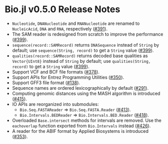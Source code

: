 Bio.jl v0.5.0 Release Notes
===========================

* `Nucleotide`, `DNANucleotide` and `RNANucleotide` are renamed to `NucleicAcid`, `DNA` and `RNA`, respectively ([#391]).
* The SAM reader is redesigned from scratch to improve the performance ([#399]).
* `sequence(record::SAMRecord)` returns `DNASequence` instead of `String` by default; use `sequence(String, record)` to get a `String` value ([#399]).
* `qualities(record::SAMRecord)` returns decoded base qualities as `Vector{UInt8}` instead of `String` by default; use `qualities(String, record)` to get a `String` value ([#399]).
* Support VCF and BCF file formats ([#378]).
* Support APIs for Entrez Programming Utilities ([#350]).
* Support GFF3 file format ([#138]).
* Sequence names are ordered lexicographically by default ([#291]).
* Computing genomic distances using the MASH algorithm is introduced ([#415]).
* IO APIs are reorganized into submodules:
    * `Bio.Seq.FASTAReader` => `Bio.Seq.FASTA.Reader` ([#413]).
    * `Bio.Intervals.BEDReader` => `Bio.Intervals.BED.Reader` ([#418]).
* Overloaded `Base.intersect` methods for intervals are removed. Use the `eachoverlap` function exported from `Bio.Intervals` instead ([#426]).
* A reader for the ABIF format by Applied Biosystems is introduced ([#353]).

[#138]: https://github.com/BioJulia/Bio.jl/pull/138
[#291]: https://github.com/BioJulia/Bio.jl/issues/291
[#350]: https://github.com/BioJulia/Bio.jl/pull/350
[#353]: https://github.com/BioJulia/Bio.jl/pull/353
[#378]: https://github.com/BioJulia/Bio.jl/pull/378
[#391]: https://github.com/BioJulia/Bio.jl/issues/391
[#399]: https://github.com/BioJulia/Bio.jl/pull/399
[#413]: https://github.com/BioJulia/Bio.jl/pull/413
[#415]: https://github.com/BioJulia/Bio.jl/pull/415
[#418]: https://github.com/BioJulia/Bio.jl/pull/418
[#426]: https://github.com/BioJulia/Bio.jl/pull/426

